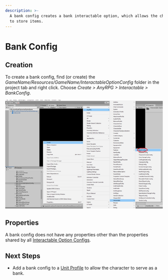 ```yaml
---
description: >-
  A bank config creates a bank interactable option, which allows the character
  to store items.
---
```


# Bank Config

## Creation

To create a bank config, find (or create) the _GameName/Resources/GameName/InteractableOptionConfig_ folder in the project tab and right click.  Choose _Create > AnyRPG > Interactable > BankConfig_.

![](<../../.gitbook/assets/image (6) (4).png>)

## Properties

A bank config does not have any properties other than the properties shared by all [Interactable Option Configs](./#properties).

## Next Steps

* Add a bank config to a [Unit Profile](../unit-profile.md) to allow the character to serve as a bank.
